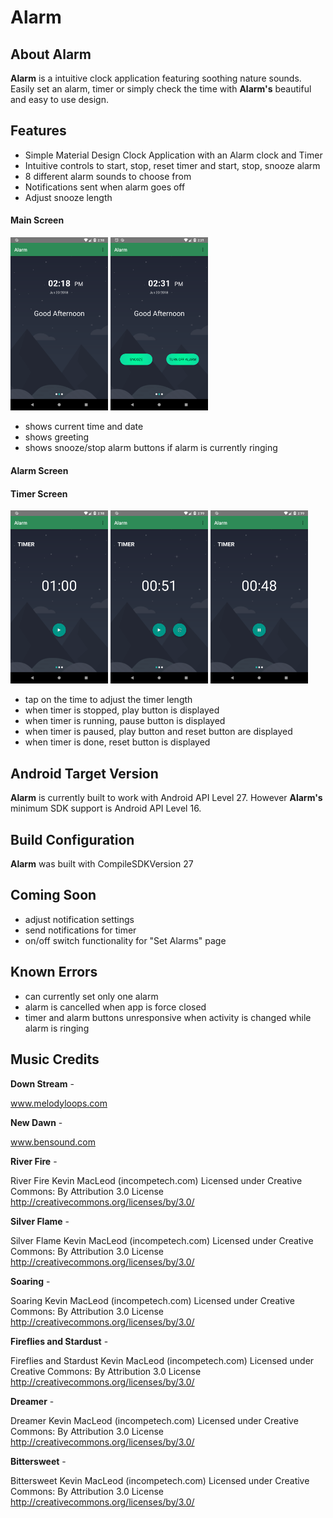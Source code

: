 # Alarm

## About Alarm ##

**Alarm** is a intuitive clock application featuring soothing nature sounds. Easily set an alarm, timer or simply check the time with **Alarm's** beautiful and easy to use design.

## Features ##

- Simple Material Design Clock Application with an Alarm clock and Timer
- Intuitive controls to start, stop, reset timer and start, stop, snooze alarm
- 8 different alarm sounds to choose from
- Notifications sent when alarm goes off
- Adjust snooze length

#### Main Screen ####

<img src="alarm_screenshots/Screenshot_1529504313.png" width="156"> <img src="alarm_screenshots/Screenshot_1529505118.png" width="156">

- shows current time and date
- shows greeting
- shows snooze/stop alarm buttons if alarm is currently ringing

#### Alarm Screen ####

#### Timer Screen ####

<img src="alarm_screenshots/Screenshot_1529504323.png" width="156"> <img src="alarm_screenshots/Screenshot_1529504347.png" width="156"> <img src="alarm_screenshots/Screenshot_1529504352.png" width="156">

- tap on the time to adjust the timer length
- when timer is stopped, play button is displayed
- when timer is running, pause button is displayed
- when timer is paused, play button and reset button are displayed
- when timer is done, reset button is displayed

## Android Target Version ##

**Alarm** is currently built to work with Android API Level 27. However **Alarm's** minimum SDK support is Android API Level 16.

## Build Configuration ##

**Alarm** was built with CompileSDKVersion 27

## Coming Soon ##

- adjust notification settings
- send notifications for timer
- on/off switch functionality for "Set Alarms" page

## Known Errors ##

- can currently set only one alarm
- alarm is cancelled when app is force closed
- timer and alarm buttons unresponsive when activity is changed while alarm is ringing

## Music Credits ##

**Down Stream** - 

www.melodyloops.com

**New Dawn** - 

www.bensound.com

**River Fire** - 

River Fire Kevin MacLeod (incompetech.com)
Licensed under Creative Commons: By Attribution 3.0 License
http://creativecommons.org/licenses/by/3.0/

**Silver Flame** - 

Silver Flame Kevin MacLeod (incompetech.com)
Licensed under Creative Commons: By Attribution 3.0 License
http://creativecommons.org/licenses/by/3.0/

**Soaring** - 

Soaring Kevin MacLeod (incompetech.com)
Licensed under Creative Commons: By Attribution 3.0 License
http://creativecommons.org/licenses/by/3.0/

**Fireflies and Stardust** - 

Fireflies and Stardust Kevin MacLeod (incompetech.com)
Licensed under Creative Commons: By Attribution 3.0 License
http://creativecommons.org/licenses/by/3.0/

**Dreamer** - 

Dreamer Kevin MacLeod (incompetech.com)
Licensed under Creative Commons: By Attribution 3.0 License
http://creativecommons.org/licenses/by/3.0/

**Bittersweet** - 

Bittersweet Kevin MacLeod (incompetech.com)
Licensed under Creative Commons: By Attribution 3.0 License
http://creativecommons.org/licenses/by/3.0/

